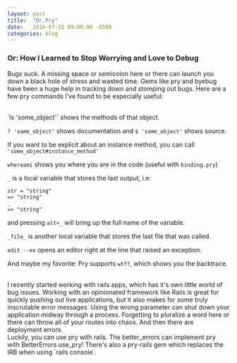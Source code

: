 ```yaml
---
layout: post
title:  "Dr.Pry"
date:   2016-07-31 09:00:00 -0500
categories: blog
---
```


### Or: How I Learned to Stop Worrying and Love to Debug

Bugs suck. A missing space or semicolon here or there can launch you down a black hole of stress and wasted time. Gems like pry and byebug have been a huge help in tracking down and stomping out bugs. Here are a few pry commands I've found to be especially useful:

<!--more-->

<br>
`ls 'some_object'` shows the methods of that object.

`? 'some_object'` shows documentation and `$ 'some_object'` shows source.

If you want to be explicit about an instance method, you can call `'some_object#instance_method'`

`whereami` shows you where you are in the code (useful with `binding.pry`)

`_` is a local variable that stores the last output, i.e:
```
str = "string"
=> "string"
_
=> "string"
```
and pressing `alt+_` will bring up the full name of the variable.

`_file_` is another local variable that stores the last file that was called.

`edit --ex` opens an editor right at the line that raised an exception.

And maybe my favorite: Pry supports `wtf?`, which shows you the backtrace.

<br>
I recently started working with rails apps, which has it's own little world of bug issues. Working with an opinionated framework like Rails is great for quickly pushing out live applications, but it also makes for some truly inscrutable error messages. Using the wrong parameter can shut down your application midway through a process. Forgetting to pluralize a word here or there can throw all of your routes into chaos. And then there are deployment errors.   
<br>
Luckily, you can use pry with rails.
The better_errors can implement pry with BetterErrors.use_pry!
There's also a pry-rails gem which replaces the IRB when using `rails console`.  
